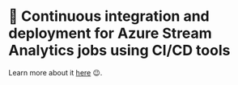 # :vertical_traffic_light: Continuous integration and deployment for Azure Stream Analytics jobs using CI/CD tools

Learn more about it [here](https://www.npmjs.com/package/azure-streamanalytics-cicd) :wink:.
